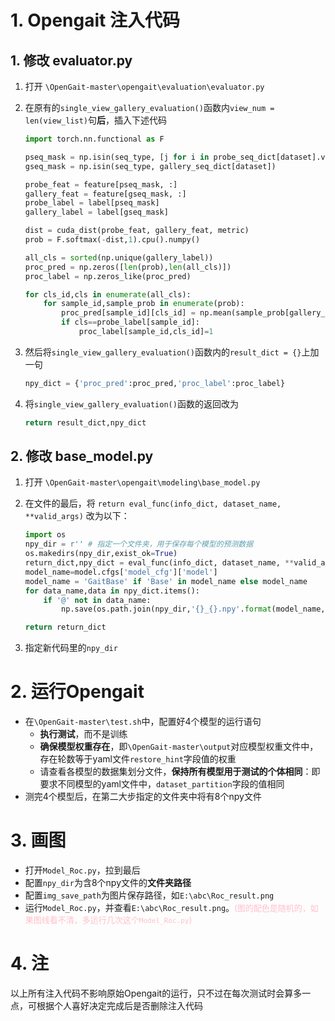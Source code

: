 # 1. Opengait 注入代码

## 1.  修改 evaluator.py

1. 打开 `\OpenGait-master\opengait\evaluation\evaluator.py` 
2. 在原有的`single_view_gallery_evaluation()`函数内`view_num = len(view_list)`句**后**，插入下述代码

	```python
	import torch.nn.functional as F
	
	pseq_mask = np.isin(seq_type, [j for i in probe_seq_dict[dataset].values() for j in i])
	gseq_mask = np.isin(seq_type, gallery_seq_dict[dataset])
	
	probe_feat = feature[pseq_mask, :]
	gallery_feat = feature[gseq_mask, :]
	probe_label = label[pseq_mask]
	gallery_label = label[gseq_mask]
	
	dist = cuda_dist(probe_feat, gallery_feat, metric)
	prob = F.softmax(-dist,1).cpu().numpy()
	
	all_cls = sorted(np.unique(gallery_label))
    proc_pred = np.zeros([len(prob),len(all_cls)])
    proc_label = np.zeros_like(proc_pred)

    for cls_id,cls in enumerate(all_cls):
        for sample_id,sample_prob in enumerate(prob):
            proc_pred[sample_id][cls_id] = np.mean(sample_prob[gallery_label==cls])
            if cls==probe_label[sample_id]:
                proc_label[sample_id,cls_id]=1
	```

3. 然后将`single_view_gallery_evaluation()`函数内的`result_dict = {}`上加一句

	```python
	npy_dict = {'proc_pred':proc_pred,'proc_label':proc_label}
	```

4. 将`single_view_gallery_evaluation()`函数的返回改为

	```python
	return result_dict,npy_dict
	```

## 2. 修改 base_model.py
1. 打开 `\OpenGait-master\opengait\modeling\base_model.py` 
2. 在文件的最后，将 `return eval_func(info_dict, dataset_name, **valid_args)` 改为以下：

	```python
	import os
	npy_dir = r'' # 指定一个文件夹，用于保存每个模型的预测数据
	os.makedirs(npy_dir,exist_ok=True)
	return_dict,npy_dict = eval_func(info_dict, dataset_name, **valid_args)
	model_name=model.cfgs['model_cfg']['model']
	model_name = 'GaitBase' if 'Base' in model_name else model_name
	for data_name,data in npy_dict.items():
	    if '@' not in data_name:
	        np.save(os.path.join(npy_dir,'{}_{}.npy'.format(model_name,data_name.split('_')[-1])),data)
	
	return return_dict
	```

3. 指定新代码里的`npy_dir`

# 2. 运行Opengait

- 在`\OpenGait-master\test.sh`中，配置好4个模型的运行语句
	- **执行测试**，而不是训练
	- **确保模型权重存在**，即`\OpenGait-master\output`对应模型权重文件中，存在轮数等于yaml文件`restore_hint`字段值的权重
	- 请查看各模型的数据集划分文件，**保持所有模型用于测试的个体相同**：即要求不同模型的yaml文件中，`dataset_partition`字段的值相同
- 测完4个模型后，在第二大步指定的文件夹中将有8个npy文件

# 3. 画图

- 打开`Model_Roc.py`，拉到最后
- 配置`npy_dir`为含8个npy文件的**文件夹路径**
- 配置`img_save_path`为图片保存路径，如`E:\abc\Roc_result.png`
- 运行`Model_Roc.py`，并查看`E:\abc\Roc_result.png`。<font size=2, color=pink>(图的配色是随机的，如果图线看不清，多运行几次这个`Model_Roc.py`)</font>

# 4. 注

以上所有注入代码不影响原始Opengait的运行，只不过在每次测试时会算多一点，可根据个人喜好决定完成后是否删除注入代码
